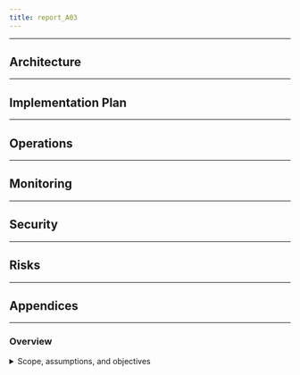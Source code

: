 ```yaml
---
title: report_A03
---
```


---
## Architecture
---
## Implementation Plan
---
## Operations
---
## Monitoring
---
## Security
---
## Risks
---
## Appendices
---

### Overview
<details>
<summary>Scope, assumptions, and objectives</summary>

---
- Assumptions
- Constraints
- Objectives
---

#### Context
- Background and related systems
---

</details>
